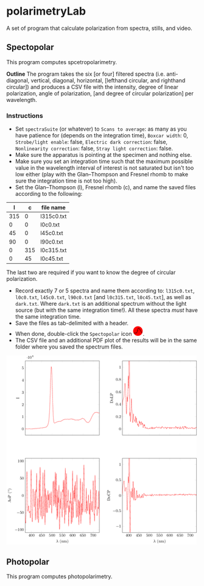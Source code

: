 # polarimetryLab

A set of program that calculate polarization from spectra, stills, and video.

## Spectopolar
This program computes spcetropolarimetry.

**Outline** The program takes the six [or four] filtered spectra (i.e. anti-diagonal, vertical, diagonal, horizontal, [lefthand circular, and righthand circular]) and produces a CSV file with the intensity, degree of linear polarization, angle of polarization, [and degree of circular polarization] per wavelength.

### Instructions
* Set `spectraSuite` (or whatever) to `Scans to average`: as many as you have patience for (depends on the integration time), `Boxcar width`: 0, `Strobe/light enable`: false, `Electric dark correction`: false, `Nonlinearity correction`: false, `Stray light correction`: false.
* Make sure the apparatus is pointing at the specimen and nothing else.
* Make sure you set an integration time such that the maximum possible value in the wavelength interval of interest is not saturated but isn't too low either (play with the Glan–Thompson and Fresnel rhomb to make sure the integration time is not too high). 
* Set the Glan–Thompson (l), Fresnel rhomb (c), and name the saved files according to the following:

l|c|file name
---|---|---
315|0| l315c0.txt
0|0| l0c0.txt
45|0| l45c0.txt
90|0| l90c0.txt
0|315| l0c315.txt
0|45| l0c45.txt

The last two are required if you want to know the degree of circular polarization.
* Record exactly 7 or 5 spectra and name them according to: `l315c0.txt`, `l0c0.txt`, `l45c0.txt`, `l90c0.txt` [and `l0c315.txt`, `l0c45.txt`], as well as `dark.txt`. Where `dark.txt` is an additional spectrum without the light source (but with the same integration time!). All these spectra *must* have the same integration time.
* Save the files as tab-delimited with a header.
* When done, double-click the `Spectopolar` icon <img src="src/icon.png" width="25" height="25">.
* The CSV file and an additional PDF plot of the results will be in the same folder where you saved the spectrum files.

![](src/example.png)

## Photopolar
This program computes photopolarimetry.
